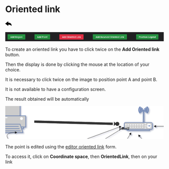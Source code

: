# Oriented link

[![](../../screenshots/other/Go-back.png)](README.md)

![menu](../../screenshots/panel/oriented-link.jpg)

To create an oriented link you have to click twice on the **Add Oriented link** button.

Then the display is done by clicking the mouse at the location of your choice.

It is necessary to click twice on the image to position point A and point B.

It is not available to have a configuration screen.

The result obtained will be automatically

![menu](../../screenshots/panel/link.png)

The point is edited using the [editor oriented link](../editor/coordinates-space-link.md) form.

To access it, click on **Coordinate space**, then **OrientedLink**, then on your link
